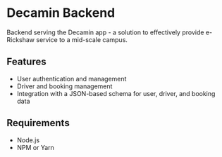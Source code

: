 # Decamin Backend

Backend serving the Decamin app - a solution to effectively provide e-Rickshaw service to a mid-scale campus.

## Features

- User authentication and management
- Driver and booking management
- Integration with a JSON-based schema for user, driver, and booking data

## Requirements

- Node.js
- NPM or Yarn
